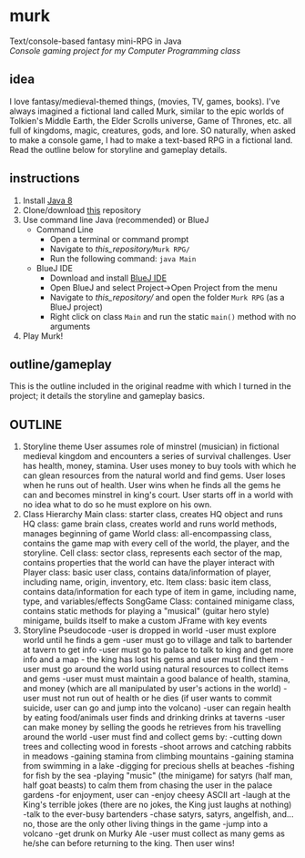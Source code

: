 # murk
Text/console-based fantasy mini-RPG in Java  
*Console gaming project for my Computer Programming class*

## idea
I love fantasy/medieval-themed things, (movies, TV, games, books). I've always imagined a fictional land called Murk, similar to the epic worlds of Tolkien's Middle Earth, the Elder Scrolls universe, Game of Thrones, etc. all full of kingdoms, magic, creatures, gods, and lore. SO naturally, when asked to make a console game, I had to make a text-based RPG in a fictional land. Read the outline below for storyline and gameplay details.

## instructions
 1. Install [Java 8](http://www.oracle.com/technetwork/java/javase/downloads/index.html)
 2. Clone/download [this](https://github.com/anuvgupta/murk) repository
 3. Use command line Java (recommended) or BlueJ
    - Command Line
        - Open a terminal or command prompt
        - Navigate to *this_repository/*`Murk RPG/`
        - Run the following command: `java Main`
    - BlueJ IDE
        - Download and install [BlueJ IDE](http://www.bluej.org/)
        - Open BlueJ and select Project->Open Project from the menu
        - Navigate to *this_repository/* and open the folder `Murk RPG` (as a BlueJ project)
        - Right click on class `Main` and run the static `main()` method with no arguments
 4. Play Murk!

## outline/gameplay
This is the outline included in the original readme with which I turned in the project; it details the storyline and gameplay basics.

OUTLINE
-------
1. Storyline theme
    User assumes role of minstrel (musician) in fictional medieval kingdom
    and encounters a series of survival challenges. User has health, money, stamina.
    User uses money to buy tools with which he can glean resources from the natural
    world and find gems. User loses when he runs out of health. User wins when he finds
    all the gems he can and becomes minstrel in king's court. User starts off in a world with
    no idea what to do so he must explore on his own.
2. Class Hierarchy
    Main class: starter class, creates HQ object and runs
        HQ class: game brain class, creates world and runs world methods, manages beginning of game
        World class: all-encompassing class, contains the game map with every cell of the world, the player, and the storyline.
            Cell class: sector class, represents each sector of the map, contains properties that the world can have the player interact with
            Player class: basic user class, contains data/information of player, including name, origin, inventory, etc.
                Item class: basic item class, contains data/information for each type of item in game, including name, type, and variables/effects
            SongGame Class: contained minigame class, contains static methods for playing a "musical" (guitar hero style) minigame, builds itself to make a custom JFrame with key events
3. Storyline Pseudocode
    -user is dropped in world
    -user must explore world until he finds a gem
    -user must go to village and talk to bartender at tavern to get info
    -user must go to palace to talk to king and get more info and a map - the king has lost his gems and user must find them
    -user must go around the world using natural resources to collect items and gems
        -user must must maintain a good balance of health, stamina, and money
            (which are all manipulated by user's actions in the world)
            -user must not run out of health or he dies
            (if user wants to commit suicide, user can go and jump into the volcano)
            -user can regain health by eating food/animals user finds and drinking drinks at taverns
            -user can make money by selling the goods he retrieves from his travelling around the world
            -user must find and collect gems by:
                -cutting down trees and collecting wood in forests
                -shoot arrows and catching rabbits in meadows
                -gaining stamina from climbing mountains
                -gaining stamina from swimming in a lake
                -digging for precious shells at beaches
                -fishing for fish by the sea
                -playing "music" (the minigame) for satyrs (half man, half goat beasts) to calm them from chasing the user in the palace gardens
            -for enjoyment, user can
                -enjoy cheesy ASCII art
                -laugh at the King's terrible jokes (there are no jokes, the King just laughs at nothing)
                -talk to the ever-busy bartenders
                -chase satyrs, satyrs, angelfish, and... no, those are the only other living things in the game
                -jump into a volcano
                -get drunk on Murky Ale
    -user must collect as many gems as he/she can before returning to the king.
        Then user wins!
